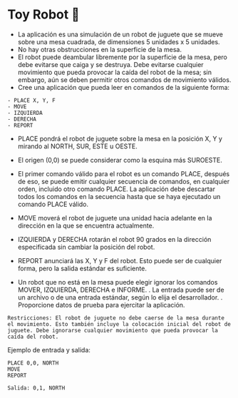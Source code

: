 # Toy Robot 🤖

- La aplicación es una simulación de un robot de juguete que se mueve sobre una mesa cuadrada, de dimensiones 5 unidades x 5 unidades.
- No hay otras obstrucciones en la superficie de la mesa.
- El robot puede deambular libremente por la superficie de la mesa, pero debe evitarse que caiga y se destruya. Debe evitarse cualquier movimiento que pueda provocar la caída del robot de la mesa; sin embargo, aún se deben permitir otros comandos de movimiento válidos.
- Cree una aplicación que pueda leer en comandos de la siguiente forma:

```
- PLACE X, Y, F
- MOVE
- IZQUIERDA
- DERECHA
- REPORT
```

- PLACE pondrá el robot de juguete sobre la mesa en la posición X, Y y mirando al NORTH, SUR, ESTE u OESTE.
- El origen (0,0) se puede considerar como la esquina más SUROESTE.
- El primer comando válido para el robot es un comando PLACE, después de eso, se puede emitir cualquier secuencia de comandos, en cualquier orden, incluido otro comando PLACE. La aplicación debe descartar todos los comandos en la secuencia hasta que se haya ejecutado un comando PLACE válido.
- MOVE moverá el robot de juguete una unidad hacia adelante en la dirección en la que se encuentra actualmente.

- IZQUIERDA y DERECHA rotarán el robot 90 grados en la dirección especificada sin cambiar la posición del robot.
- REPORT anunciará las X, Y y F del robot. Esto puede ser de cualquier forma, pero la salida estándar es suficiente.
- Un robot que no está en la mesa puede elegir ignorar los comandos MOVER, IZQUIERDA, DERECHA e INFORME. . La entrada puede ser de un archivo o de una entrada estándar, según lo elija el desarrollador. . Proporcione datos de prueba para ejercitar la aplicación.

```
Restricciones: El robot de juguete no debe caerse de la mesa durante el movimiento. Esto también incluye la colocación inicial del robot de juguete. Debe ignorarse cualquier movimiento que pueda provocar la caída del robot.
```

Ejemplo de entrada y salida:

```
PLACE 0,0, NORTH
MOVE
REPORT

Salida: 0,1, NORTH
```
